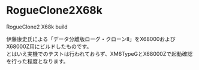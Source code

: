 # RogueClone2X68k
RogueClone2 X68k build

伊藤康史氏による「データ分離版ローグ・クローンII」をX68000およびX68000Z用にビルドしたものです。<br>
とはいえ実機でのテストは行われておらず、XM6TypeGとX68000Zで起動確認を行った程度となります。
